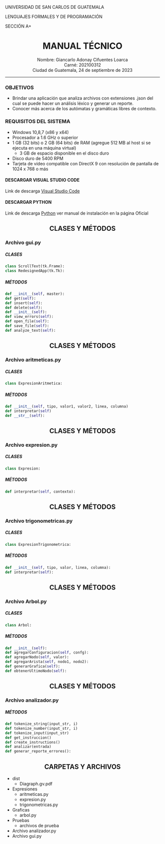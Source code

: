 UNIVERSIDAD DE SAN CARLOS DE GUATEMALA
  
LENGUAJES FORMALES Y DE PROGRAMACIÓN
  
SECCIÓN A+
  
  
#  <center> MANUAL TÉCNICO </center>
  
  
<center>Nombre: Giancarlo Adonay Cifuentes Loarca</center>
<center>Carné: 202100312</center>
<center>Ciudad de Guatemala, 24 de septiembre de 2023</center>
  
___
  
###  OBJETIVOS
  
* Brindar una aplicación que analiza archivos con extensiones .json del
cual se puede hacer un análisis léxico y generar un reporte.
* Conocer más acerca de los autómatas y gramáticas libres de contexto.
  
  
###  REQUISITOS DEL SISTEMA
  
* Windows 10,8,7 (x86 y x64)
* Procesador a 1.6 GHz o superior
* 1 GB (32 bits) o 2 GB (64 bits) de RAM (agregue 512 MB al host si se ejecuta en una máquina virtual)
    * 3 GB de espacio disponible en el disco duro
* Disco duro de 5400 RPM
* Tarjeta de vídeo compatible con DirectX 9 con resolución de pantalla de 1024 x 768 o más
  
####  DESCARGAR VISUAL STUDIO CODE
  
Link de descarga [Visual Studio Code](https://code.visualstudio.com/download "vscode")
  
####  DESCARGAR PYTHON
  
Link de descarga [Python](https://www.python.org/downloads/ "python") ver manual de instalación en la página Oficial
  
##  <center>CLASES Y MÉTODOS</center>
  
###  Archivo gui.py
  
#####  CLASES
  
```python
class ScrollText(tk.Frame):
class RedesignedApp(tk.Tk):
```
#####  MÉTODOS
  
```python
def __init__(self, master):
def get(self):
def insert(self):
def delete(self):
def __init__(self):
def view_errors(self):
def open_file(self):
def save_file(self):
def analyze_text(self): 
```
##  <center>CLASES Y MÉTODOS</center>
  
###  Archivo aritmeticas.py
  
#####  CLASES
  
```python
class ExpresionAritmetica:
```
#####  MÉTODOS
  
```python
def __init__(self, tipo, valor1, valor2, linea, columna)
def interpretar(self)
def __str__(self): 
```
  
##  <center>CLASES Y MÉTODOS</center>
  
###  Archivo expresion.py
  
#####  CLASES
  
```python
class Expresion:
```
#####  MÉTODOS
  
```python
def interpretar(self, contexto): 
```
  
##  <center>CLASES Y MÉTODOS</center>
  
###  Archivo trigonometricas.py
  
#####  CLASES
  
```python
class ExpresionTrigonometrica:
```
#####  MÉTODOS
  
```python
def __init__(self, tipo, valor, linea, columna):
def interpretar(self): 
```
  
##  <center>CLASES Y MÉTODOS</center>
  
###  Archivo Arbol.py
  
#####  CLASES
  
```python
class Arbol:
```
#####  MÉTODOS
  
```python
def __init__(self):
def agregarConfiguracion(self, confg):
def agregarNodo(self, valor):
def agregarArista(self, nodo1, nodo2):
def generarGrafica(self):
def obtenerUltimoNodo(self): 
```
  
##  <center>CLASES Y MÉTODOS</center>
  
###  Archivo analizador.py
  
#####  MÉTODOS
  
```python
def tokenize_string(input_str, i)
def tokenize_number(input_str, i)
def tokenize_input(input_str)
def get_instruccion()
def create_instructions()
def analizar(entrada)
def generar_reporte_errores(): 
```
##  <center>CARPETAS Y ARCHIVOS</center>
  
  
* dist
    * Diagraph.gv.pdf
* Expresiones
    * aritmeticas.py
    * expresion.py
    * trigonometricas.py
* Graficas
    * arbol.py
* Pruebas
    * archivos de prueba
* Archivo analizador.py
* Archivo gui.py
  